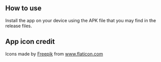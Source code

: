 ## How to use
Install the app on your device using the APK file that you may find in the release files.

## App icon credit
Icons made by <a href="https://www.freepik.com" title="Freepik">Freepik</a> from <a href="https://www.flaticon.com/" title="Flaticon">www.flaticon.com</a>